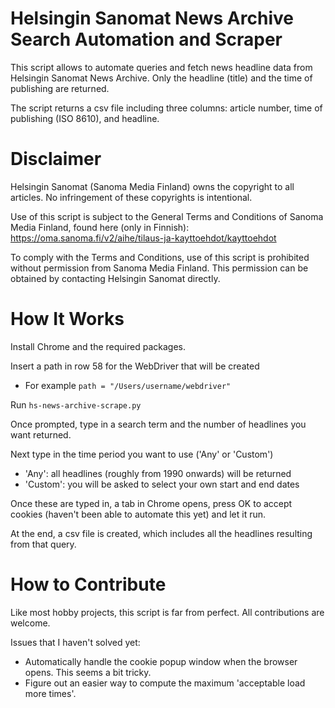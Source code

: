 # Helsingin Sanomat News Archive Search Automation and Scraper

This script allows to automate queries and fetch news headline data from Helsingin Sanomat News Archive. Only the headline (title) and the time of publishing are returned.

The script returns a csv file including three columns: article number, time of publishing (ISO 8610), and headline.



# Disclaimer

Helsingin Sanomat (Sanoma Media Finland) owns the copyright to all articles. No infringement of these copyrights is intentional.

Use of this script is subject to the General Terms and Conditions of Sanoma Media Finland, found here (only in Finnish):
https://oma.sanoma.fi/v2/aihe/tilaus-ja-kayttoehdot/kayttoehdot

To comply with the Terms and Conditions, use of this script is prohibited without permission from Sanoma Media Finland. This permission can be obtained by contacting Helsingin Sanomat directly.



# How It Works

Install Chrome and the required packages.

Insert a path in row 58 for the WebDriver that will be created
- For example `path = "/Users/username/webdriver"`

Run `hs-news-archive-scrape.py`

Once prompted, type in a search term and the number of headlines you want returned.

Next type in the time period you want to use ('Any' or 'Custom')
- 'Any': all headlines (roughly from 1990 onwards) will be returned
- 'Custom': you will be asked to select your own start and end dates

Once these are typed in, a tab in Chrome opens, press OK to accept cookies (haven't been able to automate this yet) and let it run.

At the end, a csv file is created, which includes all the headlines resulting from that query.



# How to Contribute

Like most hobby projects, this script is far from perfect. All contributions are welcome.

Issues that I haven't solved yet:
- Automatically handle the cookie popup window when the browser opens. This seems a bit tricky.
- Figure out an easier way to compute the maximum 'acceptable load more times'.



